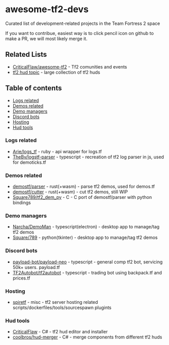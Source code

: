 # awesome-tf2-devs
Curated list of development-related projects in the Team Fortress 2 space

If you want to contribue, easiest way is to click pencil icon on github to make a PR, we will most likely merge it.

## Related Lists
  * [CriticalFlaw/awesome-tf2](https://github.com/CriticalFlaw/awesome-tf2) - Tf2 comunities and events
  * [tf2 hud topic](https://github.com/topics/tf2-hud) - large collection of tf2 huds
  

## Table of contents
- [Logs related](#Logs-related)
- [Demos related](#Demos-related)
- [Demo managers](#Demo-managers)
- [Discord bots](#Discord-bots)
- [Hosting](#Hosting)
- [Hud tools](#Hud-tools)

### Logs related
  * [Arie/logs_tf](https://github.com/Arie/logs_tf) - ruby - api wrapper for logs.tf
  * [TheBv/logstf-parser](https://github.com/TheBv/logstf-parser) - typescript - recreation of tf2 log parser in js, used for demoticks.tf

### Demos related
  * [demostf/parser](https://github.com/demostf/parser) - rust(+wasm) - parse tf2 demos, used for demos.tf
  * [demostf/cutter](https://github.com/demostf/cutter) - rust(+wasm) - cut tf2 demos, still WIP
  * [Square789/tf2_dem_py](https://github.com/Square789/tf2_dem_py) - C - C port of demostf/parser with python bindings

### Demo managers
  * [Narcha/DemoMan](https://github.com/Narcha/DemoMan) - typescript(electron) - desktop app to manage/tag tf2 demos 
  * [Square/789](https://github.com/Square789/Demomgr) - python(tkinter) - desktop app to manage/tag tf2 demos

### Discord bots
  * [payload-bot/payload-neo](https://github.com/payload-bot/payload-neo) - typescript - general comp tf2 bot, servicing 50k+ users. payload.tf
  * [TF2Autobot/tf2autobot](https://github.com/TF2Autobot/tf2autobot) - typescript - trading bot using backpack.tf and prices.tf

### Hosting
  * [spiretf](https://github.com/spiretf) - misc - tf2 server hosting related scripts/dockerfiles/tools/sourcespawn plugints
  
### Hud tools
  * [CriticalFlaw](https://github.com/CriticalFlaw/TF2HUD.Editor) - C# - tf2 hud editor and installer
  * [coolbros/hud-merger](https://github.com/cooolbros/hud-merger) - C# - merge components from different tf2 huds
